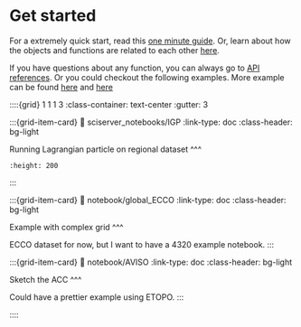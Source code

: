 # Get started

For a extremely quick start, read this [one minute guide](./one_min_guide.md). Or, learn about how the objects and functions are related to each other [here](./network_of_object.md).

If you have questions about any function, you can always go to [API references](./api_reference.md). Or you could checkout the following examples. More example can be found [here](ideal_test.md) and [here](ocean_example.md)

::::{grid} 1 1 1 3
:class-container: text-center
:gutter: 3

:::{grid-item-card}
:link: sciserver_notebooks/IGP
:link-type: doc
:class-header: bg-light

Running Lagrangian particle on regional dataset
^^^

```{image} https://github.com/MaceKuailv/seaduck_sciserver_notebook/blob/master/IGP_files/IGP_27_1.png?raw=true
:height: 200
```

:::

:::{grid-item-card}
:link: notebook/global_ECCO
:link-type: doc
:class-header: bg-light

Example with complex grid
^^^

ECCO dataset for now, but I want to have a 4320 example notebook.
:::

:::{grid-item-card}
:link: notebook/AVISO
:link-type: doc
:class-header: bg-light

Sketch the ACC
^^^

Could have a prettier example using ETOPO.
:::

::::
